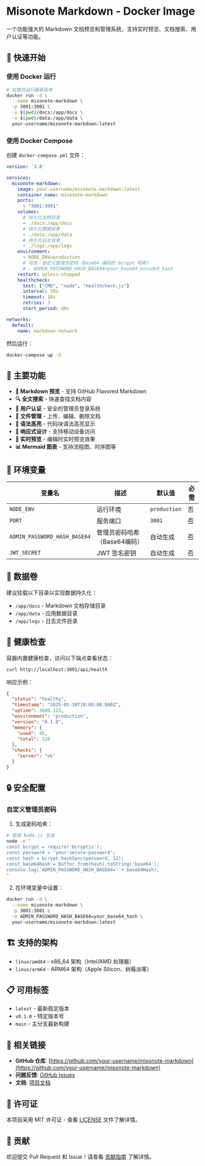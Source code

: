 # Misonote Markdown - Docker Image

一个功能强大的 Markdown 文档预览和管理系统，支持实时预览、文档搜索、用户认证等功能。

## 🚀 快速开始

### 使用 Docker 运行

```bash
# 拉取并运行最新版本
docker run -d \
  --name misonote-markdown \
  -p 3001:3001 \
  -v $(pwd)/docs:/app/docs \
  -v $(pwd)/data:/app/data \
  your-username/misonote-markdown:latest
```

### 使用 Docker Compose

创建 `docker-compose.yml` 文件：

```yaml
version: '3.8'

services:
  misonote-markdown:
    image: your-username/misonote-markdown:latest
    container_name: misonote-markdown
    ports:
      - "3001:3001"
    volumes:
      # 持久化文档目录
      - ./docs:/app/docs
      # 持久化数据目录
      - ./data:/app/data
      # 持久化日志目录
      - ./logs:/app/logs
    environment:
      - NODE_ENV=production
      # 可选：自定义管理员密码（Base64 编码的 bcrypt 哈希）
      # - ADMIN_PASSWORD_HASH_BASE64=your_base64_encoded_hash
    restart: unless-stopped
    healthcheck:
      test: ["CMD", "node", "healthcheck.js"]
      interval: 30s
      timeout: 10s
      retries: 3
      start_period: 40s

networks:
  default:
    name: markdown-network
```

然后运行：

```bash
docker-compose up -d
```

## 🌟 主要功能

- **📝 Markdown 预览** - 支持 GitHub Flavored Markdown
- **🔍 全文搜索** - 快速查找文档内容
- **🔐 用户认证** - 安全的管理员登录系统
- **📁 文件管理** - 上传、编辑、删除文档
- **🎨 语法高亮** - 代码块语法高亮显示
- **📱 响应式设计** - 支持移动设备访问
- **🔄 实时预览** - 编辑时实时预览效果
- **📊 Mermaid 图表** - 支持流程图、时序图等

## 🔧 环境变量

| 变量名 | 描述 | 默认值 | 必需 |
|--------|------|--------|------|
| `NODE_ENV` | 运行环境 | `production` | 否 |
| `PORT` | 服务端口 | `3001` | 否 |
| `ADMIN_PASSWORD_HASH_BASE64` | 管理员密码哈希（Base64编码） | 自动生成 | 否 |
| `JWT_SECRET` | JWT 签名密钥 | 自动生成 | 否 |

## 📂 数据卷

建议挂载以下目录以实现数据持久化：

- `/app/docs` - Markdown 文档存储目录
- `/app/data` - 应用数据目录
- `/app/logs` - 日志文件目录

## 🏥 健康检查

容器内置健康检查，访问以下端点查看状态：

```bash
curl http://localhost:3001/api/health
```

响应示例：

```json
{
  "status": "healthy",
  "timestamp": "2025-05-30T10:00:00.000Z",
  "uptime": 3600.123,
  "environment": "production",
  "version": "0.1.0",
  "memory": {
    "used": 45,
    "total": 128
  },
  "checks": {
    "server": "ok"
  }
}
```

## 🔒 安全配置

### 自定义管理员密码

1. 生成密码哈希：

```bash
# 使用 Node.js 生成
node -e "
const bcrypt = require('bcryptjs');
const password = 'your-secure-password';
const hash = bcrypt.hashSync(password, 12);
const base64Hash = Buffer.from(hash).toString('base64');
console.log('ADMIN_PASSWORD_HASH_BASE64=' + base64Hash);
"
```

2. 在环境变量中设置：

```bash
docker run -d \
  --name misonote-markdown \
  -p 3001:3001 \
  -e ADMIN_PASSWORD_HASH_BASE64=your_base64_hash \
  your-username/misonote-markdown:latest
```

## 🏗️ 支持的架构

- `linux/amd64` - x86_64 架构（Intel/AMD 处理器）
- `linux/arm64` - ARM64 架构（Apple Silicon、树莓派等）

## 📋 可用标签

- `latest` - 最新稳定版本
- `v0.1.0` - 特定版本号
- `main` - 主分支最新构建

## 🔗 相关链接

- **GitHub 仓库**: [https://github.com/your-username/misonote-markdown](https://github.com/your-username/misonote-markdown)
- **问题反馈**: [GitHub Issues](https://github.com/your-username/misonote-markdown/issues)
- **文档**: [项目文档](https://github.com/your-username/misonote-markdown#readme)

## 📄 许可证

本项目采用 MIT 许可证 - 查看 [LICENSE](https://github.com/your-username/misonote-markdown/blob/main/LICENSE) 文件了解详情。

## 🤝 贡献

欢迎提交 Pull Request 和 Issue！请查看 [贡献指南](https://github.com/your-username/misonote-markdown/blob/main/CONTRIBUTING.md) 了解详情。
